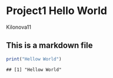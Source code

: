 Project1 Hello World
================
Kilonova11

## This is a markdown file

``` r
print("Hellow World")
```

    ## [1] "Hellow World"
